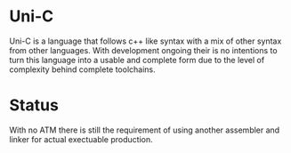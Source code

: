 # Uni-C
Uni-C is a language that follows c++ like syntax with a mix of other syntax from other languages. With development ongoing their is no intentions to turn this language into a usable and complete form due to the level of complexity behind complete toolchains.

# Status
With no ATM there is still the requirement of using another assembler and linker for actual exectuable production.
